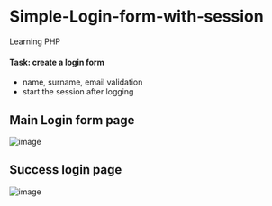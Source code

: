 # Simple-Login-form-with-session
Learning PHP

#### Task: create a login form
- name, surname, email validation 
- start the session after logging

## Main Login form page 
![image](https://user-images.githubusercontent.com/38910059/152657130-e2828fc3-b8e1-4984-a5d2-bdb54aab0c70.png)
## Success login page
![image](https://user-images.githubusercontent.com/38910059/152657212-c0aa4dcc-d399-45ca-ab9d-6658e4cce962.png)

